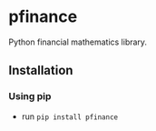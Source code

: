 # pfinance
Python financial mathematics library.

## Installation
### Using pip
- run `pip install pfinance`
